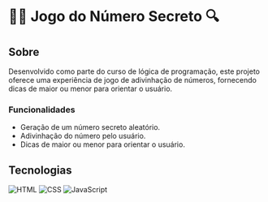 # 🕵️‍♂️ Jogo do Número Secreto 🔍

## Sobre
Desenvolvido como parte do curso de lógica de programação, este projeto oferece uma experiência de jogo de adivinhação de números, fornecendo dicas de maior ou menor para orientar o usuário.

### Funcionalidades
- Geração de um número secreto aleatório.
- Adivinhação do número pelo usuário.
- Dicas de maior ou menor para orientar o usuário.

## Tecnologias
![HTML](https://img.shields.io/badge/HTML-239120?style=for-the-badge&logo=html5&logoColor=white)
![CSS](https://img.shields.io/badge/CSS-239120?&style=for-the-badge&logo=css3&logoColor=white)
![JavaScript](https://img.shields.io/badge/JavaScript-F7DF1E?style=for-the-badge&logo=javascript&logoColor=black)

